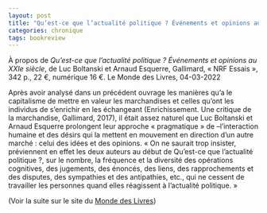```yaml
---
layout: post
title: "Qu’est-ce que l’actualité politique ? Événements et opinions au XXIe siècle"
categories: chronique
tags: bookreview
---
```


À propos de <i>Qu’est-ce que l’actualité politique ? Événements et opinions au XXIe siècle</i>, de Luc Boltanski et Arnaud Esquerre, Gallimard, « NRF Essais », 342 p., 22 €, numérique 16 €.
Le Monde des Livres, 04-03-2022

Après avoir analysé dans un précédent ouvrage les manières qu’a le capitalisme de mettre en valeur les marchandises et celles qu’ont les individus de s’enrichir en les échangeant (Enrichissement. Une critique de la marchandise, Gallimard, 2017), il était assez naturel que Luc Boltanski et Arnaud Esquerre prolongent leur approche « pragmatique » de –l’interaction humaine et des désirs qui la mettent en mouvement en direction d’un autre marché : celui des idées et des opinions. « On ne saurait trop insister, préviennent en effet les deux auteurs au début de Qu’est-ce que l’actualité politique ?, sur le nombre, la fréquence et la diversité des opérations cognitives, des jugements, des énoncés, des liens, des rapprochements et des disputes, des sympathies et des antipathies, etc., qui ne cessent de travailler les personnes quand elles réagissent à l’actualité politique. »

(Voir la suite sur le site du [Monde des Livres](https://www.lemonde.fr/livres/article/2022/03/04/qu-est-ce-que-l-actualite-politique-de-luc-boltanski-et-arnaud-esquerre-ce-qui-anime-les-lecteurs-d-actualite_6116221_3260.html))
